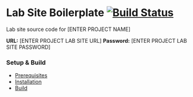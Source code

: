 # Lab Site Boilerplate [![Build Status](https://travis-ci.org/spacedawwwg/labsite-boilerplate.svg?branch=master)](https://travis-ci.org/spacedawwwg/labsite-boilerplate)

Lab site source code for [ENTER PROJECT NAME]

__URL:__ [ENTER PROJECT LAB SITE URL]
__Password:__ [ENTER PROJECT LAB SITE PASSWORD]

### Setup & Build
- [Prerequisites](https://github.com/spacedawwwg/labsite-boilerplate/wiki/Prerequisites)
- [Installation](https://github.com/spacedawwwg/labsite-boilerplate/wiki/Installation)
- [Build](https://github.com/spacedawwwg/labsite-boilerplate/wiki/Build)
